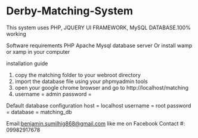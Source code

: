# Derby-Matching-System
This system uses PHP, JQUERY UI FRAMEWORK, MySQL DATABASE.100% working

Software requirements
 PHP 
 Apache
 Mysql database server
 Or 
 install wamp or xamp in your computer


installation guide

1. copy the matching folder to your webroot directory
2. import the database file using your phpmyadmin tools
3. open your google chrome browser and go to http://localhost/matching
4. username   = admin
   password   = 


Default database configuration
		host		= localhost
		username	= root
		password	= 
		database    = matching_db
		
Email:benjamin.sumilhig868@gmail.com
like me on Facebook
Contact #: 09982917678
